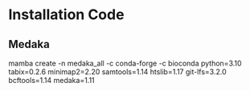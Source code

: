 # Installation Code 

## Medaka

mamba create -n medaka_all -c conda-forge -c bioconda python=3.10 tabix=0.2.6 minimap2=2.20 samtools=1.14 htslib=1.17 git-lfs=3.2.0 bcftools=1.14 medaka=1.11
